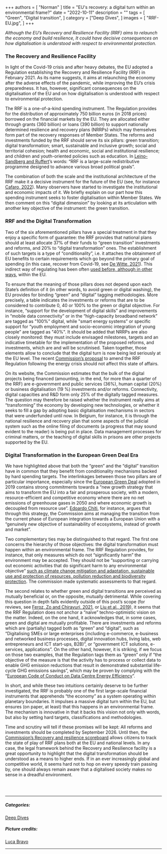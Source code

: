+++
authors = [
    "Norman"
]
title = "EU's recovery: a digital turn within an environmental frame?"
date = "2022-10-11"
description = ""
tags = [ "Green", "Digital transition",
]
category = ["Deep Dives", ]
images = [
    "RRF-EU.jpg",
]
+++

*Although the EU’s Recovery and Resilience Facility (RRF) aims to relaunch the economy and build resilience, It could have decisive consequences on how digitalisation is understood with respect to environmental protection.*

### The Recovery and Resilience Facility

In light of the Covid-19 crisis and after heavy debates, the EU adopted a Regulation establishing the Recovery and Resilience Facility (RRF) in February 2021. As its name suggests, it aims at relaunching the economy after the adverse effects of the pandemic, while improving the EU’s crisis preparedness. It has, however, significant consequences on the digitalisation of the EU and on how digitalisation is understood with respect to environmental protection.

The RRF is a one-of-a-kind spending instrument. The Regulation provides for the distribution of approximately 750 billion euros (in 2018 prices) borrowed on the financial markets by the EU. They are allocated either through grants (360 billion) or loans (390 billion) to support nationally determined resilience and recovery plans (NRRPs) which may themselves form part of the recovery responses of Member States. The reforms and investments funded by the RRF should serve its six pillars: green transition; digital transformation; smart, sustainable and inclusive growth; social and territorial cohesion; health and economic, social and institutional resilience; and children and youth-oriented policies such as education. In [Leino-Sandberg and Ruffert](https://kluwerlawonline.com/journalarticle/Common+Market+Law+Review/59.2/COLA2022031)’s words: “RRF is a large-scale redistributive programme designed to advance various broad political goals”.

The combination of both the scale and the institutional architecture of the RRF make it a decisive instrument for the future of the EU (see, for instance [Cafaro, 2022](https://brill.com/view/book/9789004519350/BP000024.xml)). Many observers have started to investigate the institutional and economic impacts of it. We briefly explain on our part how this spending instrument seeks to foster digitalisation within Member States. We then comment on this “digital dimension” by looking at its articulation with another key objective of the instrument: the green transition. 

### RRF and the Digital Transformation

Two of the six aforementioned pillars have a special treatment in that they enjoy a specific form of guarantee: the RRF provides that national plans should at least allocate 37% of their funds to “green transition” investments and reforms, and 20% to “digital transformation” ones. The establishment of such targets is a type of “conditionality”, i.e. it attaches the obtainment of EU benefits to certain requirements which go beyond the primary goal of spending (in this case, recover from Covid-19, see [De Witte, 2021](https://kluwerlawonline.com/journalarticle/Common+Market+Law+Review/58.3/COLA2021046)). This indirect way of regulating has been often [used before, although in other ways](https://verfassungsblog.de/in-the-shadow-of-sovereign-debt-conditionality-the-rise-of-spending-conditionality-in-the-eu/), within the EU. 

To ensure that the meaning of those pillars does not depend upon each State’s definition of it (in other words, to avoid green or digital washing), the EU provides for binding “green” and “digital” tagging methodologies. More precisely, a table indicates the investments or reforms that are to be considered to contribute 0, 40 or 100% to the green or digital objective. For instance, “support for the development of digital skills” and improvements in “mobile data connectivity” or in the “high-capacity broadband network” are tagged as "100%" digital, while "smart energy systems” or specific support for “youth employment and socio-economic integration of young people” are tagged as "40%". It should be added that NRRPs are also closely monitored: they must include envisaged milestones, targets and an indicative timetable for the implementation of the proposed reforms, and investments, which are and will be scrutinised. Taken together, those elements allow to conclude that the digital turn is now being led seriously at the EU level. The recent [Commission’s proposal](https://ec.europa.eu/info/files/proposal-regulation-european-parliament-and-council-amending-regulation-eu-2021-241-regards-repowereu-chapters-recovery-and-resilience-plans-and-amending-regulation-2021-1060-2021-2115-2003-87-ec-2015-1814_en) to amend the RRF Regulation following the energy crisis should not affect this state of affairs.

On its website, the Commission estimates that the bulk of the digital projects being financed (amounting, in the end, for more than a quarter of the RRF) are e-government and public services (36%), human capital (20%) or business digitalisation (19 %) investments and/or reforms. Connectivity, digital capacities and R&D form only 25% of the digitally tagged measures. The question may therefore be raised whether the instrument really aims at “transforming” the economy by developing new technologies, or whether it seeks to fill a gap by adopting basic digitalisation mechanisms in sectors that were underfunded until now. In Belgium, for instance, it is through the national resilience and recovery plan that some aspects of the judicial system such as the online filing of documents (a progress that may sound evident to the reader) is being put in place. Data management processes for criminal matters, or the teaching of digital skills in prisons are other projects supported by the EU. 

### Digital Transformation in the European Green Deal Era
We have highlighted above that both the “green” and the “digital” transition have in common that they benefit from conditionality mechanisms backed by hard spending targets. The interlinkages between those two pillars are of particular importance, especially since the [European Green Deal](https://ec.europa.eu/info/strategy/priorities-2019-2024/european-green-deal_en#documents) adopted in 2019 contains strong commitments towards a “new growth strategy that aims to transform the EU into a fair and prosperous society, with a modern, resource-efficient and competitive economy where there are no net emissions of greenhouse gases in 2050 and where economic growth is decoupled from resource use”. [Edoardo Chiti](https://kluwerlawonline.com/journalarticle/Common+Market+Law+Review/59.1/COLA2022003), for instance, argues that through this strategy, the Commission aims at managing the transition from the current phase of European integration towards a European Union with a “genuinely new objective of sustainability of ecosystems, instead of growth and market”.

Two complementary ties may be distinguished to that regard. The first one concerns the hierarchy of those objectives: the digital transformation must happen within an environmental frame. The RRF Regulation provides, for instance, that only measures which do not “significantly harm” the environment may be accepted. They should not be “supporting or carrying out economic activities that do significant harm to any environmental objective” [such as climate change mitigation and adaptation, sustainable use and protection of resources, pollution reduction and biodiversity protection](https://eur-lex.europa.eu/legal-content/EN/TXT/?uri=celex%3A32020R0852). The commission made systematic assessments to that regard. 

The second relates to whether green and digital transitions are perceived as mutually beneficial or, on the opposite, mutually detrimental. While covering this question in depth falls evidently outside of this post’s scope (for reviews, see [Feroz, Zo and Chiravuri, 2021](https://scholar.google.be/scholar_url?url=https://www.mdpi.com/2071-1050/13/3/1530/pdf&hl=fr&sa=X&ei=lwo3Y9yuOIvGsQKevLL4Cw&scisig=AAGBfm0TukT55FWjNi2AaE_Yq7s--Lz48g&oi=scholarr), or [Liu et al., 2019](https://ec.europa.eu/environment/enveco/resource_efficiency/pdf/studies/issue_paper_digital_transformation_20191220_final.pdf)), it seems that the RRF Regulation does not anchor a “naïve” techno-optimistic vision on the matter. Indeed, on the one hand, it acknowledges that, in some cases, green and digital are mutually profitable. There are investments and reforms which are (partially) tagged both as “green” and “digital”, such as “Digitalising SMEs or large enterprises (including e-commerce, e-business and networked business processes, digital innovation hubs, living labs, web entrepreneurs and ICT start-ups, B2B)”, or “government ICT solutions, e-services, applications”. On the other hand, however, it is striking, if we focus on those two examples,  that the Regulation tags them as “green” only if “the objective of the measure is that the activity has to process or collect data to enable GHG emission reductions that result in demonstrated substantial life-cycle GHG emissions savings”, which may be proven by complying with the “[European Code of Conduct on Data Centre Energy Efficiency](https://joint-research-centre.ec.europa.eu/energy-efficiency/energy-efficiency-products/code-conduct-ict/code-conduct-energy-efficiency-data-centres_en)”.

In short, and while these two intuitions certainly deserve to be further investigated, the RRF is probably one of the first large-scale financial instruments that apprehends “the economy” as a system operating within planetary boundaries. It impulses a massive digital turn within the EU, but ensures (on paper, at least) that this happens in an environmental frame. The mechanism is innovative in that it backs this vision not only with words, but also by setting hard targets, classifications and methodologies. 

Time and scrutiny will tell if these promises will be kept: All reforms and investments should be completed by September 2026. Until then, the [Commission’s Recovery and resilience scoreboard](https://ec.europa.eu/economy_finance/recovery-and-resilience-scoreboard/index.html) allows citizens to track the state of play of RRF plans both at the EU and national levels. In any case, the legal framework behind the Recovery and Resilience facility is a great opportunity to highlight that the digital transformation should be understood as a means to higher ends. If in an ever increasingly global and competitive world, it seems hard not to hop on every speedy train passing by, one should always remain aware that a digitalised society makes no sense in a dreadful environment.  


##### &nbsp; 
***
##### Categories:
[Deep Dives](https://decodetech.eu/category/deep-dives/)

##### Picture credits:
[Luca Bravo](https://unsplash.com/photos/YoelVcKWmws)
***
